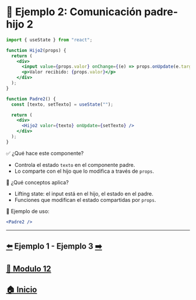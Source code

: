 # 🧪 Ejemplo 2: Comunicación padre-hijo 2

```jsx
import { useState } from "react";

function Hijo2(props) {
  return (
    <div>
      <input value={props.valor} onChange={(e) => props.onUpdate(e.target.value)} />
      <p>Valor recibido: {props.valor}</p>
    </div>
  );
}

function Padre2() {
  const [texto, setTexto] = useState("");

  return (
    <div>
      <Hijo2 valor={texto} onUpdate={setTexto} />
    </div>
  );
}
```

✅ ¿Qué hace este componente?

* Controla el estado `texto` en el componente padre.
* Lo comparte con el hijo que lo modifica a través de `props`.

🧠 ¿Qué conceptos aplica?

* Lifting state: el input está en el hijo, el estado en el padre.
* Funciones que modifican el estado compartidas por `props`.

📌 Ejemplo de uso:

```jsx
<Padre2 />
```
---

## [⬅️](../Ejemplos/Ejemplo_1.md) Ejemplo 1 - Ejemplo 3 [➡️](../Ejemplos/Ejemplo_3.md) 
## [📄 Modulo 12](../Modulo_12.md)
## [🏠 Inicio](../../README.md)
